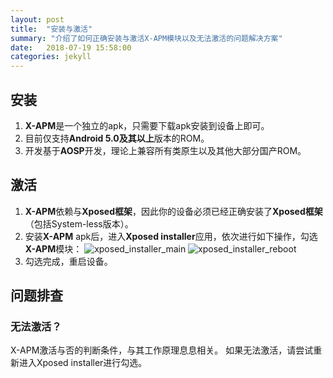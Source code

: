 ```yaml
---
layout: post
title:  "安装与激活"
summary: "介绍了如何正确安装与激活X-APM模块以及无法激活的问题解决方案"
date:   2018-07-19 15:58:00
categories: jekyll
---
```

<!-- more -->

## 安装
1. **X-APM**是一个独立的apk，只需要下载apk安装到设备上即可。
2. 目前仅支持**Android 5.0及其以上**版本的ROM。
3. 开发基于**AOSP**开发，理论上兼容所有类原生以及其他大部分国产ROM。

## 激活
1. **X-APM**依赖与**Xposed框架**，因此你的设备必须已经正确安装了**Xposed框架**（包括System-less版本）。
2. 安装**X-APM** apk后，进入**Xposed installer**应用，依次进行如下操作，勾选**X-APM**模块：
![xposed_installer_main](/X-APM/assets/post-install-activate/xposed_installer_main.png) ![xposed_installer_reboot](/X-APM/assets/post-install-activate/xposed_installer_reboot.png)
3. 勾选完成，重启设备。

## 问题排查

### 无法激活？
X-APM激活与否的判断条件，与其工作原理息息相关。
如果无法激活，请尝试重新进入Xposed installer进行勾选。
